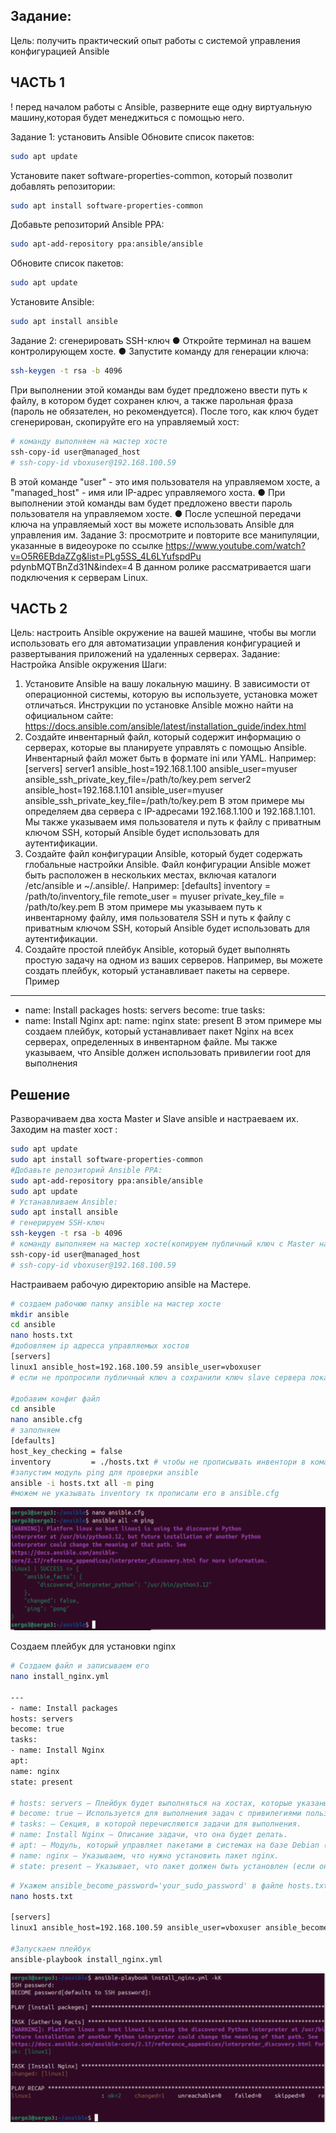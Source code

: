 ## Задание:
Цель: получить практический опыт работы с системой управления
конфигурацией Ansible

## ЧАСТЬ 1
! перед началом работы с Ansible, разверните еще одну виртуальную
машину,которая будет менеджиться с помощью него.

Задание 1: установить Ansible
Обновите список пакетов:
```bash
sudo apt update
```
Установите пакет software-properties-common, который позволит добавлять репозитории:
```bash
sudo apt install software-properties-common
```
Добавьте репозиторий Ansible PPA:
```bash
sudo apt-add-repository ppa:ansible/ansible
```
Обновите список пакетов:
```bash
sudo apt update
```
Установите Ansible:
```bash
sudo apt install ansible
```
Задание 2: сгенерировать SSH-ключ
● Откройте терминал на вашем контролирующем хосте.
● Запустите команду для генерации ключа:
```bash
ssh-keygen -t rsa -b 4096
```
При выполнении этой команды вам будет предложено ввести путь к файлу, в котором будет сохранен ключ, а также парольная фраза (пароль не обязателен, но рекомендуется).
После того, как ключ будет сгенерирован, скопируйте его на управляемый хост:
```bash
# команду выполняем на мастер хосте
ssh-copy-id user@managed_host
# ssh-copy-id vboxuser@192.168.100.59
```
В этой команде "user" - это имя пользователя на управляемом хосте, а "managed_host" - имя или IP-адрес управляемого хоста.
● При выполнении этой команды вам будет предложено ввести пароль
пользователя на управляемом хосте.
● После успешной передачи ключа на управляемый хост вы можете
использовать Ansible для управления им.
Задание 3: просмотрите и повторите все манипуляции, указанные в
видеоуроке по ссылке
https://www.youtube.com/watch?v=O5R6EBdaZZg&list=PLg5SS_4L6LYufspdPu
pdynbMQTBnZd31N&index=4
В данном ролике рассматривается шаги подключения к серверам Linux.

## ЧАСТЬ 2
Цель: настроить Ansible окружение на вашей машине, чтобы вы могли
использовать его для автоматизации управления конфигурацией и
развертывания приложений на удаленных серверах.
Задание: Настройка Ansible окружения
Шаги:
1. Установите Ansible на вашу локальную машину. В зависимости от
операционной системы, которую вы используете, установка может
отличаться. Инструкции по установке Ansible можно найти на официальном
сайте: https://docs.ansible.com/ansible/latest/installation_guide/index.html
2. Создайте инвентарный файл, который содержит информацию о
серверах, которые вы планируете управлять с помощью Ansible.
Инвентарный файл может быть в формате ini или YAML. Например:
[servers]
server1 ansible_host=192.168.1.100 ansible_user=myuser
ansible_ssh_private_key_file=/path/to/key.pem
server2 ansible_host=192.168.1.101 ansible_user=myuser
ansible_ssh_private_key_file=/path/to/key.pem
В этом примере мы определяем два сервера с IP-адресами 192.168.1.100 и
192.168.1.101. Мы также указываем имя пользователя и путь к файлу с
приватным ключом SSH, который Ansible будет использовать для
аутентификации.
3. Создайте файл конфигурации Ansible, который будет содержать
глобальные настройки Ansible. Файл конфигурации Ansible может быть
расположен в нескольких местах, включая каталоги /etc/ansible и ~/.ansible/.
Например:
[defaults]
inventory = /path/to/inventory_file
remote_user = myuser
private_key_file = /path/to/key.pem
В этом примере мы указываем путь к инвентарному файлу, имя пользователя
SSH и путь к файлу с приватным ключом SSH, который Ansible будет
использовать для аутентификации.
4. Создайте простой плейбук Ansible, который будет выполнять простую
задачу на одном из ваших серверов. Например, вы можете создать плейбук,
который устанавливает пакеты на сервере. Пример
---
- name: Install packages
hosts: servers
become: true
tasks:
- name: Install Nginx
apt:
name: nginx
state: present
В этом примере мы создаем плейбук, который устанавливает пакет Nginx на
всех серверах, определенных в инвентарном файле. Мы также указываем, что
Ansible должен использовать привилегии root для выполнения

## Решение

Разворачиваем два хоста Master и Slave ansible и настраеваем их.
Заходим на master хост :
```bash
sudo apt update
sudo apt install software-properties-common
#Добавьте репозиторий Ansible PPA:
sudo apt-add-repository ppa:ansible/ansible
sudo apt update
# Устанавливаем Ansible:
sudo apt install ansible
# генерируем SSH-ключ
ssh-keygen -t rsa -b 4096
# команду выполняем на мастер хосте(копируем публичный ключ c Master на Slave)
ssh-copy-id user@managed_host
# ssh-copy-id vboxuser@192.168.100.59
```

Настраиваем рабочую директорию  ansible на Мастере.
```bash
# создаем рабочюю папку ansible на мастер хосте
mkdir ansible
cd ansible
nano hosts.txt
#добовляем ip адресса управляемых хостов
[servers]
linux1 ansible_host=192.168.100.59 ansible_user=vboxuser
# если не пропросили публичный ключ а сохранили ключ slave сервера локально на мастере , нужно дописать строку c указанием приватного ключа если он рассположен не в стандартном месте "ansible_ssh_private_key_file=/home/user/.ssh/key.pem"

#добавим конфиг файл 
cd ansible
nano ansible.cfg
# заполняем
[defaults]
host_key_checking = false
inventory         = ./hosts.txt # чтобы не прописывать инвентори в команде ansible 
#запустим модуль ping для проверки ansible
ansible -i hosts.txt all -m ping
#можем не указывать inventory тк прописали его в ansible.cfg
```
![alt text](template/image/image.png)

Создаем плейбук для установки nginx
```bash
# Создаем файл и записываем его
nano install_nginx.yml

---
- name: Install packages
hosts: servers
become: true
tasks:
- name: Install Nginx
apt:
name: nginx
state: present

# hosts: servers — Плейбук будет выполняться на хостах, которые указаны в группе servers вашего инвентаря (например, hosts).
# become: true — Используется для выполнения задач с привилегиями пользователя root (через sudo).
# tasks: — Секция, в которой перечисляются задачи для выполнения.
# name: Install Nginx — Описание задачи, что она будет делать.
# apt: — Модуль, который управляет пакетами в системах на базе Debian (например, Ubuntu).
# name: nginx — Указываем, что нужно установить пакет nginx.
# state: present — Указывает, что пакет должен быть установлен (если он уже установлен, то ничего не изменится).
```
```bash
# Укажем ansible_become_password='your_sudo_password' в файле hosts.txt:
nano hosts.txt

[servers]
linux1 ansible_host=192.168.100.59 ansible_user=vboxuser ansible_become_password='your_sudo_password' # указывает пароль для sudo

#Запускаем плейбук
ansible-playbook install_nginx.yml
```
![alt text](template/image/image2.png)